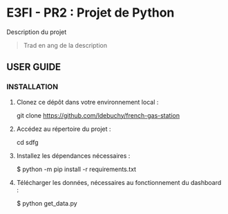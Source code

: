 # E3FI - PR2 : Projet de Python

Description du projet


> Trad en ang de la description



## USER GUIDE

### INSTALLATION

1. Clonez ce dépôt dans votre environnement local :

   git clone https://github.com/ldebuchy/french-gas-station

2. Accédez au répertoire du projet :

   cd sdfg

3. Installez les dépendances nécessaires :

   $ python -m pip install -r requirements.txt

4. Télécharger les données, nécessaires au fonctionnement du dashboard :

   $ python get_data.py

